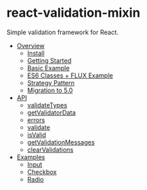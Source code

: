 # react-validation-mixin

Simple validation framework for React.

* [Overview](overview/README.md)
    * [Install](overview/install.md)
    * [Getting Started](overview/getting-started.md)
    * [Basic Example](overview/basic-example.md)
    * [ES6 Classes + FLUX Example](overview/es6-classes-flux.md)
    * [Strategy Pattern](overview/strategies.md)
    <!-- * [Custom Validations](overview/custom.md) -->
    * [Migration to 5.0](overview/migration-to-5.md)
* [API](api/README.md)
    * [validateTypes](api/validationTypes.md)
    * [getValidatorData](api/getValidatorData.md)
    * [errors](api/errors.md)
    * [validate](api/validate.md)
    * [isValid](api/isValid.md)
    * [getValidationMessages](api/getValidationMessages.md)
    * [clearValidations](api/clearValidations.md)
* [Examples](examples/README.md)
    * [Input](examples/input.md)
    * [Checkbox](examples/checkbox.md)
    <!-- * [Select](examples/select.md) -->
    * [Radio](examples/radio.md)
